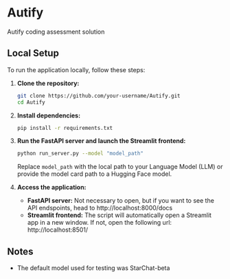 # Autify

Autify coding assessment solution

## Local Setup

To run the application locally, follow these steps:

1. **Clone the repository:**

    ```bash
    git clone https://github.com/your-username/Autify.git
    cd Autify
    ```

2. **Install dependencies:**

    ```bash
    pip install -r requirements.txt
    ```

3. **Run the FastAPI server and launch the Streamlit frontend:**

    ```bash
    python run_server.py --model "model_path"
    ```

    Replace `model_path` with the local path to your Language Model (LLM) or provide the model card path to a Hugging Face model.

4. **Access the application:**

   - **FastAPI server:** Not necessary to open, but if you want to see the API endspoints, head to http://localhost:8000/docs
   - **Streamlit frontend:** The script will automatically open a Streamlit app in a new window. If not, open the following url: http://localhost:8501/

## Notes

- The default model used for testing was StarChat-beta
